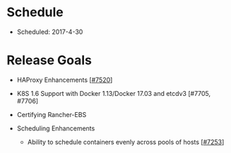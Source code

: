 # Schedule

* Scheduled: 2017-4-30

# Release Goals

* HAProxy Enhancements [[#7520](https://github.com/rancher/rancher/issues/7520)]

* K8S 1.6 Support with Docker 1.13/Docker 17.03 and etcdv3 [#7705, #7706]

* Certifying Rancher-EBS

* Scheduling Enhancements
  * Ability to schedule containers evenly across pools of hosts [[#7253](https://github.com/rancher/rancher/issues/7253)]

 